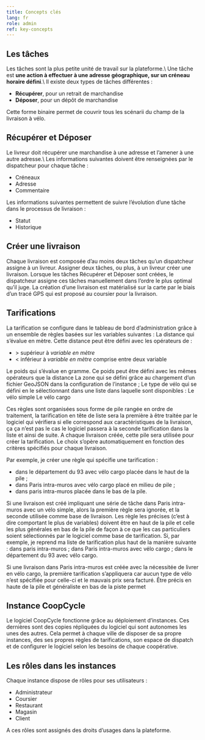 ```yaml
---
title: Concepts clés
lang: fr
role: admin
ref: key-concepts
---
```


Les tâches
----------

Les tâches sont la plus petite unité de travail sur la plateforme.\\
Une tâche est **une action à effectuer à une adresse géographique, sur un créneau horaire défini**.\\
Il existe deux types de tâches différentes :
- **Récupérer**, pour un retrait de marchandise
- **Déposer**, pour un dépôt de marchandise

Cette forme binaire permet de couvrir tous les scénarii du champ de la livraison à vélo.



## Récupérer et Déposer

Le livreur doit récupérer une marchandise à une adresse et l’amener à une autre adresse.\\
Les informations suivantes doivent être renseignées par le dispatcheur pour chaque tâche :
- Créneaux
- Adresse
- Commentaire

Les informations suivantes permettent de suivre l’évolution d’une tâche dans le processus de livraison :
- Statut
- Historique

Créer une livraison
-------------------

Chaque livraison est composée d’au moins deux tâches qu’un dispatcheur assigne à un livreur.
Assigner deux tâches, ou plus, à un livreur créer une livraison.
Lorsque les tâches Récupérer et Déposer sont créées, le dispatcheur assigne ces tâches manuellement dans l’ordre le plus optimal qu’il juge. La création d’une livraison est matérialisé sur la carte par le biais d’un tracé GPS qui est proposé au coursier pour la livraison.

Tarifications
-------------

La tarification se configure dans le tableau de bord d’administration grâce à un ensemble de règles basées sur les variables suivantes :
La distance qui s’évalue en mètre. Cette distance peut être défini avec les opérateurs de :
- &gt; supérieur à *variable en mètre*
- &lt; inférieur à *variable en mètre*
comprise entre deux variable

Le poids qui s’évalue en gramme. Ce poids peut être défini avec les mêmes opérateurs que la distance
La zone qui se défini grâce au chargement d’un fichier GeoJSON dans la configuration de l’instance ;
Le type de vélo qui se défini en le sélectionnant dans une liste dans laquelle sont disponibles :
Le vélo simple
Le vélo cargo

Ces règles sont organisées sous forme de pile rangée en ordre de traitement, la tarification en tête de liste sera la première à être traitée par le logiciel qui vérifiera si elle correspond aux caractéristiques de la livraison, ça ça n’est pas le cas le logiciel passera à la seconde tarification dans la liste et ainsi de suite. A chaque livraison créée, cette pile sera utilisée pour créer la tarification. Le choix s’opère automatiquement en fonction des critères spécifiés pour chaque livraison.

Par exemple, je créer une règle qui spécifie une tarification :
- dans le département du 93 avec vélo cargo placée dans le haut de la pile ;
- dans Paris intra-muros avec vélo cargo placé en milieu de pile ;
- dans paris intra-muros placée dans le bas de la pile.

Si une livraison est créé impliquant une série de tâche dans Paris intra-muros avec un vélo simple, alors la première règle sera ignorée, et la seconde utilisée comme base de livraison. Les règle les précises (c’est à dire comportant le plus de variables) doivent être en haut de la pile et celle les plus générales en bas de la pile de façon à ce que les cas particuliers soient sélectionnés par le logiciel comme base de tarification. Si, par exemple, je reprend ma liste de tarification plus haut de la manière suivante :
dans paris intra-muros ;
dans Paris intra-muros avec vélo cargo ;
dans le département du 93 avec vélo cargo.

Si une livraison dans Paris intra-muros est créée avec la nécessitée de livrer en vélo cargo, la première tarification s’appliquera car aucun type de vélo n’est spécifiée pour celle-ci et le mauvais prix sera facturé. Être précis en haute de la pile et généraliste en bas de la piste permet

Instance CoopCycle
------------------

Le logiciel CoopCycle fonctionne grâce au déploiement d’instances. Ces dernières sont des copies répliquées du logiciel qui sont autonomes les unes des autres. Cela permet à chaque ville de disposer de sa propre instances, des ses propres règles de tarifications, son espace de dispatch et de configurer le logiciel selon les besoins de chaque coopérative.

## Les rôles dans les instances

Chaque instance dispose de rôles pour ses utilisateurs :
- Administrateur
- Coursier
- Restaurant
- Magasin
- Client

A ces rôles sont assignés des droits d’usages dans la plateforme.
